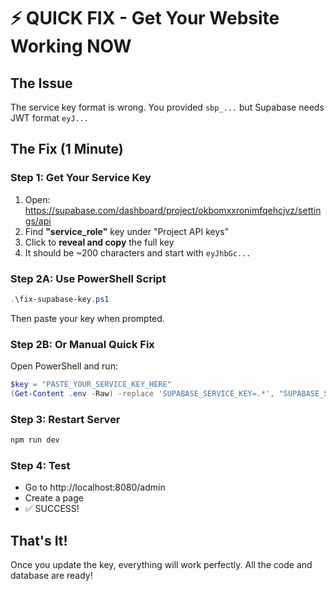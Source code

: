 # ⚡ QUICK FIX - Get Your Website Working NOW

## The Issue
The service key format is wrong. You provided `sbp_...` but Supabase needs JWT format `eyJ...`

## The Fix (1 Minute)

### Step 1: Get Your Service Key
1. Open: https://supabase.com/dashboard/project/okbomxxronimfqehcjvz/settings/api
2. Find **"service_role"** key under "Project API keys"
3. Click to **reveal and copy** the full key
4. It should be ~200 characters and start with `eyJhbGc...`

### Step 2A: Use PowerShell Script
```powershell
.\fix-supabase-key.ps1
```
Then paste your key when prompted.

### Step 2B: Or Manual Quick Fix
Open PowerShell and run:
```powershell
$key = "PASTE_YOUR_SERVICE_KEY_HERE"
(Get-Content .env -Raw) -replace 'SUPABASE_SERVICE_KEY=.*', "SUPABASE_SERVICE_KEY=$key" -replace 'VITE_SUPABASE_SERVICE_KEY=.*', "VITE_SUPABASE_SERVICE_KEY=$key" | Set-Content .env -NoNewline
```

### Step 3: Restart Server
```bash
npm run dev
```

### Step 4: Test
- Go to http://localhost:8080/admin
- Create a page
- ✅ SUCCESS!

## That's It!
Once you update the key, everything will work perfectly. All the code and database are ready!



